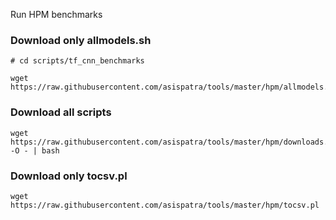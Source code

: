 Run HPM benchmarks

### Download only allmodels.sh
```
# cd scripts/tf_cnn_benchmarks

wget https://raw.githubusercontent.com/asispatra/tools/master/hpm/allmodels.sh
```

### Download all scripts
```
wget https://raw.githubusercontent.com/asispatra/tools/master/hpm/downloads.sh -O - | bash
```

### Download only tocsv.pl
```
wget https://raw.githubusercontent.com/asispatra/tools/master/hpm/tocsv.pl
```
